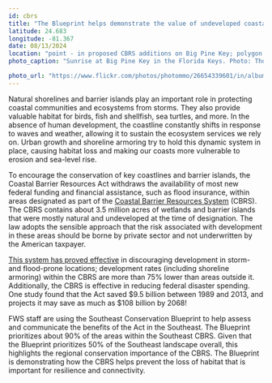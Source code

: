 ```yaml
---
id: cbrs
title: "The Blueprint helps demonstrate the value of undeveloped coastal barriers"
latitude: 24.683
longitude: -81.367
date: 08/13/2024
location: "point - in proposed CBRS additions on Big Pine Key; polygon - coastline buffer provided by Paul with CBRS"
photo_caption: "Sunrise at Big Pine Key in the Florida Keys. Photo: Thomas/Flickr, CC BY-SA 2.0."

photo_url: "https://www.flickr.com/photos/photommo/26654339601/in/album-72157666270573071/"
---
```


Natural shorelines and barrier islands play an important role in protecting coastal communities and ecosystems from storms. They also provide valuable habitat for birds, fish and shellfish, sea turtles, and more. In the absence of human development, the coastline constantly shifts in response to waves and weather, allowing it to sustain the ecosystem services we rely on. Urban growth and shoreline armoring try to hold this dynamic system in place, causing habitat loss and making our coasts more vulnerable to erosion and sea-level rise.


To encourage the conservation of key coastlines and barrier islands, the Coastal Barrier Resources Act withdraws the availability of most new federal funding and financial assistance, such as flood insurance, within areas designated as part of the [Coastal Barrier Resources System](https://www.fws.gov/program/coastal-barrier-resources-act) (CBRS). The CBRS contains about 3\.5 million acres of wetlands and barrier islands that were mostly natural and undeveloped at the time of designation. The law adopts the sensible approach that the risk associated with development in these areas should be borne by private sector and not underwritten by the American taxpayer.


[This system has proved effective](https://www.fws.gov/story/studies-examine-cbras-effectiveness-saving-money-and-reducing-development) in discouraging development in storm- and flood-prone locations; development rates (including shoreline armoring) within the CBRS are more than 75% lower than areas outside it. Additionally, the CBRS is effective in reducing federal disaster spending. One study found that the Act saved $9\.5 billion between 1989 and 2013, and projects it may save as much as $108 billion by 2068!


FWS staff are using the Southeast Conservation Blueprint to help assess and communicate the benefits of the Act in the Southeast. The Blueprint prioritizes about 90% of the areas within the Southeast CBRS. Given that the Blueprint prioritizes 50% of the Southeast landscape overall, this highlights the regional conservation importance of the CBRS. The Blueprint is demonstrating how the CBRS helps prevent the loss of habitat that is important for resilience and connectivity.

